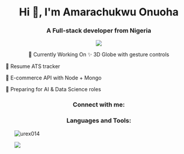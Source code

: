 <h1 align="center">Hi 👋, I'm Amarachukwu Onuoha</h1>
<h3 align="center">A Full-stack developer from Nigeria</h3>
<p align="center">
<p align="center">
  <img src="https://github-readme-stats.vercel.app/api?username=urex014&show_icons=true&theme=tokyonight" />
</p>

<p align="center">
  🧩 Currently Working On
  ✨ 3D Globe with gesture controls
  
  📱 Resume ATS tracker
  
  🛒 E-commerce API with Node + Mongo
  
  🧠 Preparing for AI & Data Science roles
  </p>
<h3 align="center">Connect with me:</h3>

<h3 style="display:flex; flex-direction:column;"
  align="center">Languages and Tools:</h3>
  <ul align="center>
   <li> 💻 Languages: JavaScript, python </li>
    <li>🌐 Frontend: React, Next.js, Tailwind CSS, React Native </li>
   <li> 🧠 AI/ML: TensorFlow.js, MediaPipe, Three.js  </li>
    <li>🛠️ Backend: Node.js, Express, MongoDB, Laravel </li> 
    <li>🔧 Tools: Git, Docker, Vite, Figma, Postman </li>
  </ul>
<div align="center">
<p><img align="center" src="https://github-readme-stats.vercel.app/api/top-langs?username=urex014&show_icons=true&locale=en&layout=compact" alt="urex014" /></p>

<p><img align="center" src="https://github-readme-streak-stats.herokuapp.com/?user=urex014&" /></p>
</div>
